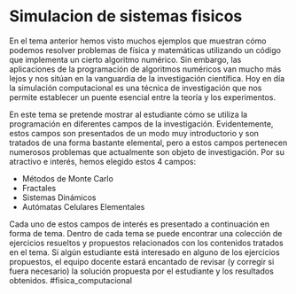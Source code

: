 # Simulacion de sistemas fisicos

En el tema anterior hemos visto muchos ejemplos que muestran cómo podemos resolver problemas de física y matemáticas utilizando un código que implementa un cierto algoritmo numérico. Sin embargo, las aplicaciones de la programación de algoritmos numéricos van mucho más lejos y nos sitúan en la vanguardia de la investigación científica. Hoy en día la simulación computacional es una técnica de investigación que nos permite establecer un puente esencial entre la teoría y los experimentos.

En este tema se pretende mostrar al estudiante cómo se utiliza la programación en diferentes campos de la investigación. Evidentemente, estos campos son presentados de un modo muy introductorio y son tratados de una forma bastante elemental, pero a estos campos pertenecen numerosos problemas que actualmente son objeto de investigación. Por su atractivo e interés, hemos elegido estos 4 campos:

 - Métodos de Monte Carlo
 - Fractales
 - Sistemas Dinámicos
 - Autómatas Celulares Elementales

Cada uno de estos campos de interés es presentado a continuación en forma de tema. Dentro de cada tema se puede encontrar  una colección de ejercicios resueltos y propuestos relacionados con los contenidos tratados en el tema. Si algún estudiante está interesado en alguno de los ejercicios propuestos, el equipo docente estará encantado de revisar  (y corregir si fuera necesario) la solución propuesta por el estudiante y los resultados obtenidos.
#fisica_computacional
